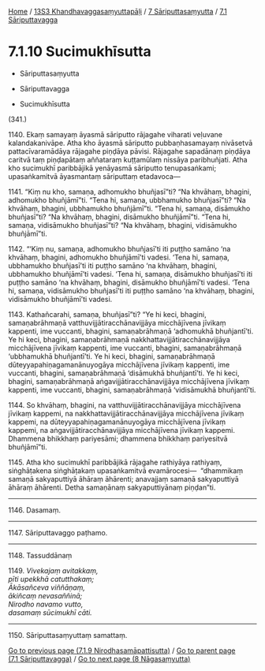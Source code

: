 
[Home](/) / [13S3 Khandhavaggasaṃyuttapāḷi](../../../13S3.md) / [7 Sāriputtasaṃyutta](../../7.md) / [7.1 Sāriputtavagga](../7.1.md)

# 7.1.10 Sucimukhīsutta

* Sāriputtasaṃyutta

* Sāriputtavagga

* Sucimukhīsutta

(341.)

1140\. Ekaṃ samayaṃ āyasmā sāriputto rājagahe viharati veḷuvane kalandakanivāpe. Atha kho āyasmā sāriputto pubbaṇhasamayaṃ nivāsetvā pattacīvaramādāya rājagahe piṇḍāya pāvisi. Rājagahe sapadānaṃ piṇḍāya caritvā taṃ piṇḍapātaṃ aññataraṃ kuṭṭamūlaṃ nissāya paribhuñjati. Atha kho sucimukhī paribbājikā yenāyasmā sāriputto tenupasaṅkami; upasaṅkamitvā āyasmantaṃ sāriputtaṃ etadavoca—

1141\. “Kiṃ nu kho, samaṇa, adhomukho bhuñjasī”ti? “Na khvāhaṃ, bhagini, adhomukho bhuñjāmī”ti. “Tena hi, samaṇa, ubbhamukho bhuñjasī”ti? “Na khvāhaṃ, bhagini, ubbhamukho bhuñjāmī”ti. “Tena hi, samaṇa, disāmukho bhuñjasī”ti? “Na khvāhaṃ, bhagini, disāmukho bhuñjāmī”ti. “Tena hi, samaṇa, vidisāmukho bhuñjasī”ti? “Na khvāhaṃ, bhagini, vidisāmukho bhuñjāmī”ti.

1142\. “‘Kiṃ nu, samaṇa, adhomukho bhuñjasī’ti iti puṭṭho samāno ‘na khvāhaṃ, bhagini, adhomukho bhuñjāmī’ti vadesi. ‘Tena hi, samaṇa, ubbhamukho bhuñjasī’ti iti puṭṭho samāno ‘na khvāhaṃ, bhagini, ubbhamukho bhuñjāmī’ti vadesi. ‘Tena hi, samaṇa, disāmukho bhuñjasī’ti iti puṭṭho samāno ‘na khvāhaṃ, bhagini, disāmukho bhuñjāmī’ti vadesi. ‘Tena hi, samaṇa, vidisāmukho bhuñjasī’ti iti puṭṭho samāno ‘na khvāhaṃ, bhagini, vidisāmukho bhuñjāmī’ti vadesi.

1143\. Kathañcarahi, samaṇa, bhuñjasī”ti? “Ye hi keci, bhagini, samaṇabrāhmaṇā vatthuvijjātiracchānavijjāya micchājīvena jīvikaṃ kappenti, ime vuccanti, bhagini, samaṇabrāhmaṇā ‘adhomukhā bhuñjantī’ti. Ye hi keci, bhagini, samaṇabrāhmaṇā nakkhattavijjātiracchānavijjāya micchājīvena jīvikaṃ kappenti, ime vuccanti, bhagini, samaṇabrāhmaṇā ‘ubbhamukhā bhuñjantī’ti. Ye hi keci, bhagini, samaṇabrāhmaṇā dūteyyapahiṇagamanānuyogāya micchājīvena jīvikaṃ kappenti, ime vuccanti, bhagini, samaṇabrāhmaṇā ‘disāmukhā bhuñjantī’ti. Ye hi keci, bhagini, samaṇabrāhmaṇā aṅgavijjātiracchānavijjāya micchājīvena jīvikaṃ kappenti, ime vuccanti, bhagini, samaṇabrāhmaṇā ‘vidisāmukhā bhuñjantī’ti.

1144\. So khvāhaṃ, bhagini, na vatthuvijjātiracchānavijjāya micchājīvena jīvikaṃ kappemi, na nakkhattavijjātiracchānavijjāya micchājīvena jīvikaṃ kappemi, na dūteyyapahiṇagamanānuyogāya micchājīvena jīvikaṃ kappemi, na aṅgavijjātiracchānavijjāya micchājīvena jīvikaṃ kappemi. Dhammena bhikkhaṃ pariyesāmi; dhammena bhikkhaṃ pariyesitvā bhuñjāmī”ti.

1145\. Atha kho sucimukhī paribbājikā rājagahe rathiyāya rathiyaṃ, siṅghāṭakena siṅghāṭakaṃ upasaṅkamitvā evamārocesi—  “dhammikaṃ samaṇā sakyaputtiyā āhāraṃ āhārenti; anavajjaṃ samaṇā sakyaputtiyā āhāraṃ āhārenti. Detha samaṇānaṃ sakyaputtiyānaṃ piṇḍan”ti.

---

1146\. Dasamaṃ.



---

1147\. Sāriputtavaggo paṭhamo.



---

1148\. Tassuddānaṃ



1149\. _Vivekajaṃ avitakkaṃ,_  
_pīti upekkhā catutthakaṃ;_  
_Ākāsañceva viññāṇaṃ,_  
_ākiñcaṃ nevasaññinā;_  
_Nirodho navamo vutto,_  
_dasamaṃ sūcimukhī cāti._  


---

1150\. Sāriputtasaṃyuttaṃ samattaṃ.



[Go to previous page (7.1.9 Nirodhasamāpattisutta)](7.1.9.md) / [Go to parent page (7.1 Sāriputtavagga)](../7.1.md) / [Go to next page (8 Nāgasaṃyutta)](../../8.md)


